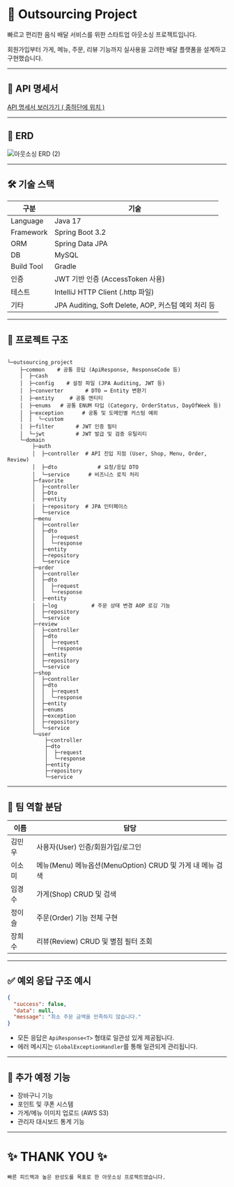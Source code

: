 # 🛵 Outsourcing Project

빠르고 편리한 음식 배달 서비스를 위한 스타트업 아웃소싱 프로젝트입니다.

회원가입부터 가게, 메뉴, 주문, 리뷰 기능까지 실사용을 고려한 배달 플랫폼을 설계하고 구현했습니다.

---

## 📃 API 명세서

<a href="https://www.notion.so/teamsparta/S-A-1dd2dc3ef51480148065d5db9b3040b1"> API 명세서 보러가기 ( 중하단에 위치 ) </a>

---

## 📅 ERD

![아웃소싱 ERD (2)](https://github.com/user-attachments/assets/2d2e2f1b-6aaa-438d-91fb-4ec2bae773a3)

---

## 🛠 기술 스택

| 구분 | 기술 |
| --- | --- |
| Language | Java 17 |
| Framework | Spring Boot 3.2 |
| ORM | Spring Data JPA |
| DB | MySQL |
| Build Tool | Gradle |
| 인증 | JWT 기반 인증 (AccessToken 사용) |
| 테스트 | IntelliJ HTTP Client (.http 파일) |
| 기타 | JPA Auditing, Soft Delete, AOP, 커스텀 예외 처리 등 |

---

## 📂 프로젝트 구조

```

└─outsourcing_project
    ├─common    # 공통 응답 (ApiResponse, ResponseCode 등)
    │  ├─cash      
    │  ├─config    # 설정 파일 (JPA Auditing, JWT 등)
    │  ├─converter       # DTO ↔️ Entity 변환기
    │  ├─entity     # 공통 엔티티 
    │  ├─enums   # 공통 ENUM 타입 (Category, OrderStatus, DayOfWeek 등)
    │  ├─exception      # 공통 및 도메인별 커스텀 예외
    │  │  └─custom
    │  ├─filter       # JWT 인증 필터
    │  └─jwt          # JWT 발급 및 검증 유틸리티
    └─domain
        ├─auth
        │  ├─controller  # API 진입 지점 (User, Shop, Menu, Order, Review)
        │  ├─dto             # 요청/응답 DTO
        │  └─service      # 비즈니스 로직 처리
        ├─favorite
        │  ├─controller
        │  ├─Dto
        │  ├─entity
        │  ├─repository  # JPA 인터페이스
        │  └─service
        ├─menu
        │  ├─controller
        │  ├─dto
        │  │  ├─request
        │  │  └─response
        │  ├─entity
        │  ├─repository
        │  └─service
        ├─order
        │  ├─controller
        │  ├─dto
        │  │  ├─request
        │  │  └─response
        │  ├─entity
        │  ├─log           # 주문 상태 변경 AOP 로깅 기능
        │  ├─repository
        │  └─service
        ├─review
        │  ├─controller
        │  ├─dto
        │  │  ├─request
        │  │  └─response
        │  ├─entity
        │  ├─repository
        │  └─service
        ├─shop
        │  ├─controller
        │  ├─dto
        │  │  ├─request
        │  │  └─response
        │  ├─entity
        │  ├─enums
        │  ├─exception
        │  ├─repository
        │  └─service
        └─user
            ├─controller
            ├─dto
            │  ├─request
            │  └─response
            ├─entity
            ├─repository
            └─service

```

---

## 👥 팀 역할 분담

| 이름 | 담당 |
| --- | --- |
| 김민우 | 사용자(User) 인증/회원가입/로그인 |
| 이소미 | 메뉴(Menu) 메뉴옵션(MenuOption) CRUD 및 가게 내 메뉴 검색 | 
| 임경수  | 가게(Shop) CRUD 및 검색  |
| 정이슬  | 주문(Order) 기능 전체 구현  |
| 장희수 | 리뷰(Review) CRUD 및 별점 필터 조회 |

---

## ✅ 예외 응답 구조 예시

```json
{
  "success": false,
  "data": null,
  "message": "최소 주문 금액을 만족하지 않습니다."
}
```

- 모든 응답은 `ApiResponse<T>` 형태로 일관성 있게 제공됩니다.
- 에러 메시지는 `GlobalExceptionHandler`를 통해 일관되게 관리됩니다.

---

## 📌 추가 예정 기능

- 장바구니 기능
- 포인트 및 쿠폰 시스템
- 가게/메뉴 이미지 업로드 (AWS S3)
- 관리자 대시보드 통계 기능

---

# ✨ THANK YOU ✨

```
빠른 피드백과 높은 완성도를 목표로 한 아웃소싱 프로젝트였습니다.
```
